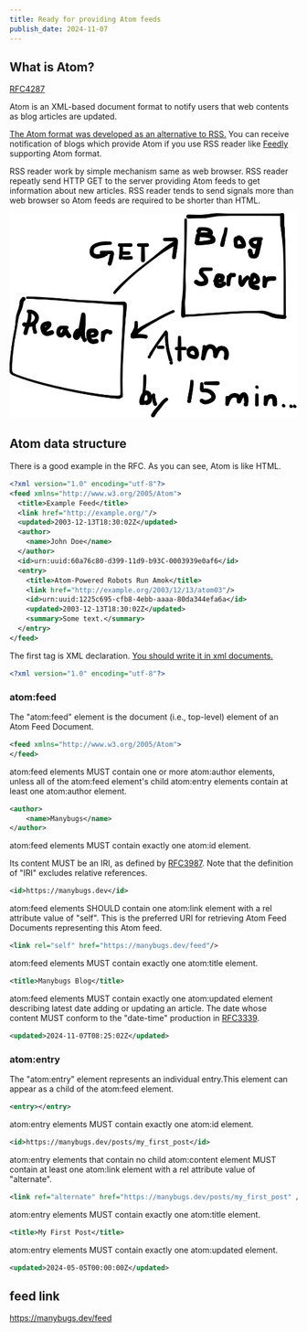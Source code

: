 ```yaml
---
title: Ready for providing Atom feeds
publish_date: 2024-11-07
---
```


## What is Atom?

[RFC4287](https://datatracker.ietf.org/doc/html/rfc4287)

Atom is an XML-based document format to notify users that web contents as blog articles are updated.

[The Atom format was developed as an alternative to RSS.](<https://en.wikipedia.org/wiki/Atom_(web_standard)#:~:text=The%20Atom%20format%20was%20developed%20as%20an%20alternative%20to%20RSS.>) You can receive notification of blogs which provide Atom if you use RSS reader like [Feedly](https://feedly.com/) supporting Atom format.

RSS reader work by simple mechanism same as web browser. RSS reader repeatly send HTTP GET to the server providing Atom feeds to get information about new articles. RSS reader tends to send signals more than web browser so Atom feeds are required to be shorter than HTML.

![](/posts/img/rss.drawio.svg)

## Atom data structure

There is a good example in the RFC. As you can see, Atom is like HTML.

```xml
<?xml version="1.0" encoding="utf-8"?>
<feed xmlns="http://www.w3.org/2005/Atom">
  <title>Example Feed</title>
  <link href="http://example.org/"/>
  <updated>2003-12-13T18:30:02Z</updated>
  <author>
    <name>John Doe</name>
  </author>
  <id>urn:uuid:60a76c80-d399-11d9-b93C-0003939e0af6</id>
  <entry>
    <title>Atom-Powered Robots Run Amok</title>
    <link href="http://example.org/2003/12/13/atom03"/>
    <id>urn:uuid:1225c695-cfb8-4ebb-aaaa-80da344efa6a</id>
    <updated>2003-12-13T18:30:02Z</updated>
    <summary>Some text.</summary>
  </entry>
</feed>
```

The first tag is XML declaration. [You should write it in xml documents.](https://www.w3.org/TR/xml/#sec-prolog-dtd:~:text=%3A%20XML%20documents-,should,-begin%20with%20an)

```xml
<?xml version="1.0" encoding="utf-8"?>
```

### atom:feed

The "atom:feed" element is the document (i.e., top-level) element of an Atom Feed Document.

```xml
<feed xmlns="http://www.w3.org/2005/Atom">
</feed>
```

atom:feed elements MUST contain one or more atom:author elements,
unless all of the atom:feed element's child atom:entry elements
contain at least one atom:author element.

```xml
<author>
    <name>Manybugs</name>
</author>
```

atom:feed elements MUST contain exactly one atom:id element.

Its content MUST be an IRI, as defined by [RFC3987](https://datatracker.ietf.org/doc/html/rfc3987). Note that the
definition of "IRI" excludes relative references.

```xml
<id>https://manybugs.dev</id>
```

atom:feed elements SHOULD contain one atom:link element with a rel
attribute value of "self". This is the preferred URI for
retrieving Atom Feed Documents representing this Atom feed.

```xml
<link rel="self" href="https://manybugs.dev/feed"/>
```

atom:feed elements MUST contain exactly one atom:title element.

```xml
<title>Manybugs Blog</title>
```

atom:feed elements MUST contain exactly one atom:updated element describing latest date adding or updating an article.
The date whose content MUST conform to the
"date-time" production in [RFC3339](https://datatracker.ietf.org/doc/html/rfc3339).

```xml
<updated>2024-11-07T08:25:02Z</updated>
```

### atom:entry

The "atom:entry" element represents an individual entry.This
element can appear as a child of the atom:feed element.

```xml
<entry></entry>
```

atom:entry elements MUST contain exactly one atom:id element.

```xml
<id>https://manybugs.dev/posts/my_first_post</id>
```

atom:entry elements that contain no child atom:content element
MUST contain at least one atom:link element with a rel attribute
value of "alternate".

```xml
<link ref="alternate" href="https://manybugs.dev/posts/my_first_post" />
```

atom:entry elements MUST contain exactly one atom:title element.

```xml
<title>My First Post</title>
```

atom:entry elements MUST contain exactly one atom:updated element.

```xml
<updated>2024-05-05T00:00:00Z</updated>
```

## feed link

<https://manybugs.dev/feed>
